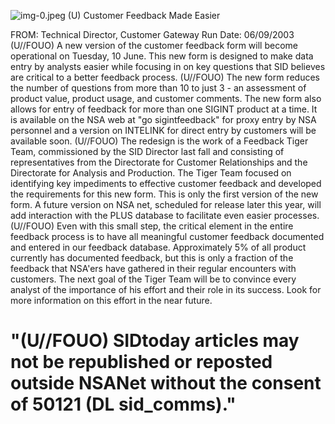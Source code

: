 ![img-0.jpeg](img-0.jpeg)
(U) Customer Feedback Made Easier

FROM:
Technical Director, Customer Gateway
Run Date: 06/09/2003
(U//FOUO) A new version of the customer feedback form will become operational on Tuesday, 10 June. This new form is designed to make data entry by analysts easier while focusing in on key questions that SID believes are critical to a better feedback process.
(U//FOUO) The new form reduces the number of questions from more than 10 to just 3 - an assessment of product value, product usage, and customer comments. The new form also allows for entry of feedback for more than one SIGINT product at a time. It is available on the NSA web at "go sigintfeedback" for proxy entry by NSA personnel and a version on INTELINK for direct entry by customers will be available soon.
(U//FOUO) The redesign is the work of a Feedback Tiger Team, commissioned by the SID Director last fall and consisting of representatives from the Directorate for Customer Relationships and the Directorate for Analysis and Production. The Tiger Team focused on identifying key impediments to effective customer feedback and developed the requirements for this new form. This is only the first version of the new form. A future version on NSA net, scheduled for release later this year, will add interaction with the PLUS database to facilitate even easier processes.
(U//FOUO) Even with this small step, the critical element in the entire feedback process is to have all meaningful customer feedback documented and entered in our feedback database. Approximately 5\% of all product currently has documented feedback, but this is only a fraction of the feedback that NSA'ers have gathered in their regular encounters with customers. The next goal of the Tiger Team will be to convince every analyst of the importance of his effort and their role in its success. Look for more information on this effort in the near future.

# "(U//FOUO) SIDtoday articles may not be republished or reposted outside NSANet without the consent of $\mathbf{5 0 1 2 1}$ (DL sid_comms)."
